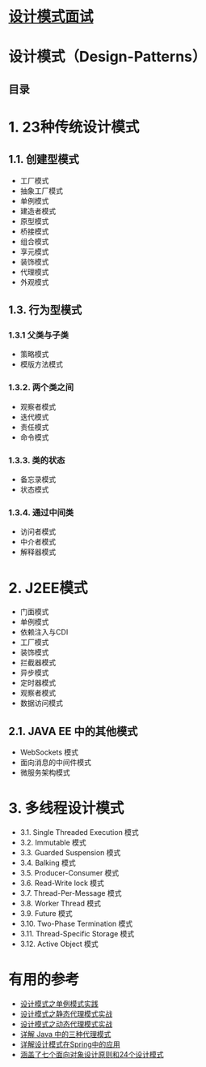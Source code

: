 # [设计模式面试](https://github.com/stevenli91748/Design-Patterns/blob/master/Interview.md)


# 设计模式（Design-Patterns）

目录
----

# 1.  23种传统设计模式

## 1.1.  创建型模式

 * 工厂模式
 * 抽象工厂模式
 * 单例模式
 * 建造者模式
 * 原型模式
 * 桥接模式
 * 组合模式
 * 享元模式
 * 装饰模式
 * 代理模式
 * 外观模式
      
## 1.3.  行为型模式

### 1.3.1  父类与子类

 * 策略模式
 * 模版方法模式
      
### 1.3.2.   两个类之间

 * 观察者模式
 * 迭代模式
 * 责任模式
 * 命令模式
                
### 1.3.3.  类的状态

 * 备忘录模式
 * 状态模式
     
### 1.3.4.  通过中间类

 * 访问者模式
 * 中介者模式
 * 解释器模式
    
# 2.  J2EE模式

 * 门面模式
 * 单例模式
 * 依赖注入与CDI
 * 工厂模式
 * 装饰模式
 * 拦截器模式
 * 异步模式
 * 定时器模式
 * 观察者模式
 * 数据访问模式
 
 ## 2.1.  JAVA EE 中的其他模式
  
  * WebSockets 模式
  * 面向消息的中间件模式
  * 微服务架构模式
 

# 3.  多线程设计模式

*  3.1.  Single Threaded Execution 模式
*  3.2.  Immutable 模式
*  3.3.  Guarded Suspension 模式
*  3.4.  Balking 模式
*  3.5.  Producer-Consumer 模式
*  3.6.  Read-Write lock 模式
*  3.7.  Thread-Per-Message 模式
*  3.8.  Worker Thread 模式
*  3.9.  Future 模式
*  3.10. Two-Phase Termination 模式
*  3.11. Thread-Specific Storage 模式
*  3.12. Active Object 模式



# 有用的参考

* [设计模式之单例模式实践](https://mp.weixin.qq.com/s/iOvBuv2yFb8Jyw_6WRWpsA)
* [设计模式之静态代理模式实战](https://mp.weixin.qq.com/s/bXeP_9MfztebxEJaH_pDww)
* [设计模式之动态代理模式实战](https://mp.weixin.qq.com/s/DURtDQVKgHXOprM5Lr1QXA)
* [详解 Java 中的三种代理模式](https://mp.weixin.qq.com/s/nBmbNP2mR7ei-lDsuOxjWg)
* [详解设计模式在Spring中的应用](https://blog.csdn.net/Y0Q2T57s/article/details/87899161)
* [涵盖了七个面向对象设计原则和24个设计模式](https://quanke.gitbooks.io/design-pattern-java/content/)



